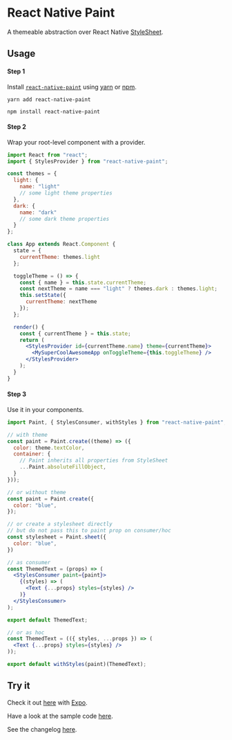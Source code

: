 # React Native Paint

A themeable abstraction over React Native [StyleSheet](https://facebook.github.io/react-native/docs/stylesheet.html).

## Usage

#### Step 1

Install [`react-native-paint`](https://www.npmjs.com/package/react-native-paint) using [yarn](https://yarnpkg.com/lang/en/) or [npm](https://www.npmjs.com/get-npm).

```
yarn add react-native-paint
```

```
npm install react-native-paint
```

#### Step 2

Wrap your root-level component with a provider.

```jsx
import React from "react";
import { StylesProvider } from "react-native-paint";

const themes = {
  light: {
    name: "light"
    // some light theme properties
  },
  dark: {
    name: "dark"
    // some dark theme properties
  }
};

class App extends React.Component {
  state = {
    currentTheme: themes.light
  };

  toggleTheme = () => {
    const { name } = this.state.currentTheme;
    const nextTheme = name === "light" ? themes.dark : themes.light;
    this.setState({
      currentTheme: nextTheme
    });
  };

  render() {
    const { currentTheme } = this.state;
    return (
      <StylesProvider id={currentTheme.name} theme={currentTheme}>
        <MySuperCoolAwesomeApp onToggleTheme={this.toggleTheme} />
      </StylesProvider>
    );
  }
}
```

#### Step 3

Use it in your components.

```jsx
import Paint, { StylesConsumer, withStyles } from "react-native-paint";

// with theme
const paint = Paint.create((theme) => ({
  color: theme.textColor,
  container: {
    // Paint inherits all properties from StyleSheet
    ...Paint.absoluteFillObject,
  }
}));

// or without theme
const paint = Paint.create({
  color: "blue",
});

// or create a stylesheet directly
// but do not pass this to paint prop on consumer/hoc
const stylesheet = Paint.sheet({
  color: "blue",
})

// as consumer
const ThemedText = (props) => (
  <StylesConsumer paint={paint}>
    {(styles) => (
      <Text {...props} styles={styles} />
    )}
  </StylesConsumer>
);

export default ThemedText;

// or as hoc
const ThemedText = (({ styles, ...props }) => (
  <Text {...props} styles={styles} />
));

export default withStyles(paint)(ThemedText);
```

## Try it

Check it out [here](https://exp.host/@brankeye/themed-app) with [Expo](https://expo.io/).

Have a look at the sample code [here](https://github.com/brankeye/react-native-paint/tree/master/samples/themed-app).

See the changelog [here](https://github.com/brankeye/react-native-paint/blob/master/changelog.md).

